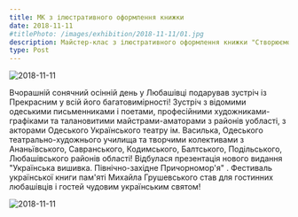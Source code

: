 ```yaml
---
title: МК з ілюстративного оформлення книжки
date: 2018-11-11
#titlePhoto: /images/exhibition/2018-11-11/01.jpg
description: Майстер-клас з ілюстративного оформлення книжки "Створюємо книжку власноруч" з художницею Ларисою Дем'янишиною у Любашівці
type: Post
---
```

![2018-11-11](/images/exhibition/2018-11-11/02.jpg)

Вчорашній сонячний осінній день у Любашівці подарував зустріч із Прекрасним у всій його багатовимірності! Зустріч з відомими одеськими письменниками і поетами, професійними художниками-графіками та талановитими майстрами-аматорами з районів уобласті, з акторами Одеського Українського театру ім. Василька, Одеського театрально-художнього училища та творчими колективами з Ананьївського, Савранського, Кодимського, Балтського, Подільського, Любашівського районів області! Відбулася презентація нового видання "Українська вишивка. Північно-західне Причорномор'я" . Фестиваль української книги пам'яті Михайла Грушевського став для гостинних любашівців і гостей чудовим українським святом!

![2018-11-11](/images/exhibition/2018-11-11/03.jpg)